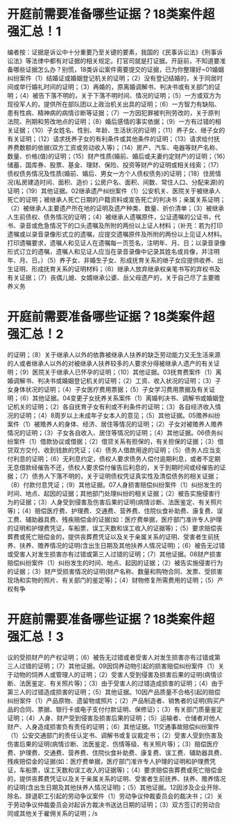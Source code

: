 # 开庭前需要准备哪些证据？18类案件超强汇总！1

编者按：证据是诉讼中十分重要乃至关键的要素，我国的《民事诉讼法》《刑事诉讼法》等法律中都有对证据的相关规定。打官司就是打证据。开庭前，不知道要准备哪些证据怎么办？别慌，18类诉讼案件需要提交的证据，已为你整理好~01婚姻纠纷案件（1）结婚证或婚姻登记机关的证明；（2）没有登记结婚的，关于同居时间或举行婚礼时间的证明；（3）再婚的，原离婚调解书、判决书或有关部门的证明；（4）被告下落不明的，关于下落不明时间、情况的证明；（5）一方或双方为现役军人的，提供所在部队团以上政治机关出具的证明；（6）一方智力有缺陷、患有性病、精神病的病情诊断等证据；（7）一方因犯罪被判刑劳改的，关于原判法院、刑期和劳改地点的证明；（8）婚后感情的事实依据；（9）一方有过错的相关证据；（10）子女姓名、性别、年龄、生活状况的证明；（11）养子女、继子女的有关证明；（12）请求抚养子女的有利条件或其他条件的证明；（13）请求给付抚养费数额的依据(双方工资或劳动收入等)；（14）房产、汽车、电器等财产名称、数量、价格(值)的证明；（15）财产性质(婚前、婚后或夫妻约定财产)的证明；（16）储蓄、国库券、股票、基金、理财、保险、投资等财产的证明或相关线索；（17）债权债务情况及性质(婚前、婚后、男女一方个人债权债务)的证明；（18）住房情况(私房建造时间、面积、造价；公房户名、面积、间数、常住人口、分配来源)的证明；（19）其他证据。02继承遗产纠纷案件（1）公安机关、医院关于被继承人死亡的证明；被继承人死亡日期的户籍资料或宣告死亡的判决书；亲属关系证明；（2）被继承人主要遗产所在地的证明及遗产种类、数量、折价清单；（3）被继承人生前债权、债务情况的证明；（4）被继承人遗嘱原件，公证遗嘱的公证书，代书、录音或危急情况下的口头遗嘱及所附的两份以上证人材料；（补充：若为打印遗嘱或以录音录像形式立的遗嘱，应提交遗嘱原件及所附的两份以上见证人材料。打印遗嘱要求，遗嘱人和见证人在遗嘱每一页签名，注明年、月、日；以录音录像形式订立的遗嘱，遗嘱人和见证人应当在录音录像中记录其姓名或肖像，并注明年、月、日。）（5）养子女、非婚生子女、形成抚育关系的继子女应提供收养、出生证明、形成抚育关系的证明材料；（6）继承人放弃继承权亲笔书写的弃权书及有关证据；（7）丧偶儿媳、女婿继承公婆、岳父母遗产的，关于自己尽了主要赡养义务

# 开庭前需要准备哪些证据？18类案件超强汇总！2

的证明；（8）关于继承人以外的依靠被继承人扶养的缺乏劳动能力又无生活来源的人或者继承人以外的对被继承人扶养较多的人要求分得被继承人遗产的有关证明；（9）医院关于继承人已怀孕的证明；（10）其他证据。03抚育费案件（1）离婚调解书、判决书或婚姻登记机关的证明；（2）工资、收入状况的证明；（3）子女身体状况的证明；（4）子女医疗费用票据；（5）子女学习费用票据及有关证明；（6）其他证据。04变更子女抚养关系案件（1）离婚判决书、调解书或婚姻登记机关的证明；（2）各自抚育子女有利或不利条件的证明；（3）各自经济收入情况的证明；（4）8周岁以上未成年子女本人的意见；（5）其他证据。05赡养纠纷案件（1）被赡养人的身体、经济、居住等情况的证明；（2）子女对被赡养人赡养情况的证明；（3）子女各自收入、居住等情况的证明；（4）其他证据。06债务纠纷案件（1）借款协议或借据；（2）借贷关系有担保的，有关担保的证据；（3）借贷双方交付、收到钱款的凭证；（4）债务人借款用途的证明；（5）债务人应当支付利息的证明；（6）无利息约定，债权人要求债务人偿付逾期利息，或者不定期无息借款经催告不还，债权人要求偿付催告后利息的，关于到期时间或经催告的证据；（7）债务人下落不明的，关于证明债权凭证真实性及清偿债务的相关证据；（8）付款付息凭证；（9）其他证据。07人身损害赔偿纠纷案件（1）纠纷发生的时间、地点、起因的证据；其他部门处理纠纷的相关证据；（2）被告实施侵害行为的证据；（3）人身受到侵害及伤害后果的证明(病情诊断、法医鉴定、有关照片等)；（4）赔偿医疗费、护理费、交通费、营养费、住院伙食补助费、康复费、误工费、辅助器具费、残疾赔偿金的证据(如：医疗费单据，医疗部门准许专人护理的证明和护理费凭证，车船票，误工天数和误工收入的证据等)；（5）要求赔偿丧葬费或死亡赔偿金的，提供丧葬费凭证以及关于亲属关系的证明、受害者生前抚养、扶养、赡养情况的证明(含出生日期及其他扶养人情况证明)；（6）被告无过错或受害人对发生损害亦有过错或第三人过错的证明；（7）其他证据。08财产损害赔偿纠纷案件（1）纠纷发生的时间、地点、起因的证据；（2）被告实施侵害行为的证据；（3）财产受损害情况的证明(财产名称、数量和购物合同、发票、受损害现场和实物的照片、有关部门的鉴定等)；（4）财物修复所需费用的证明；（5）产权有争

# 开庭前需要准备哪些证据？18类案件超强汇总！3

议的受损财产的产权证明；（6）被告无过错或者受害人对发生损害亦有过错或第三人过错的证明；（7）其他证据。09因饲养动物引起的损害赔偿纠纷案件（1）关于动物的饲养人或管理人的证明；（2）受害人受到侵害及损害后果的证明(病情诊断、法医鉴定、有关照片等)；（3）由于受害人的过错造成损害的证明；（4）由于第三人的过错造成损害的证明；（5）其他证据。10因产品质量不合格引起的赔偿纠纷案件（1）产品原物、遗留物或照片；（2）产品制造者、销售者的证明(购买产品的合同、票据、银行卡或电子支付付款证明、保修证)；（3）有关部门质量鉴定证明；（4）人身、财产受到侵害及损害后果的证明；（5）运输者、仓储者对他人财产、人身造成损害负有责任的证明；（6）其他证据。11交通事故赔偿纠纷案件（1）公安交通部门的责任认定书、调解书或复议裁定书；（2）受害人受到伤害及伤害后果的证明(病情诊断、法医鉴定、伤情等级、有关照片等)；（3）赔偿医疗费、护理费、交通费、营养费、住院伙食补助费、康复费、误工费、辅助器具费、残疾赔偿金的证据(如：医疗费单据，医疗部门准许专人护理的证明和护理费凭证，车船票，误工天数和误工收入的证据等)；（4）要求赔偿丧葬费或死亡赔偿金的，提供丧葬费凭证以及关于亲属关系的证明、受害者生前抚养、扶养、赡养情况的证明(含出生日期及其他扶养人情况证明)；（5）其他证据。12因涉及企业开除、除名、辞退职工引起的劳动争议案件（1）劳动争议仲裁委员会的裁决书；（2）关于劳动争议仲裁委员会对起诉方裁决书送达日期的证明；（3）双方签订的劳动合同或其他关于雇佣关系的证明；/s


